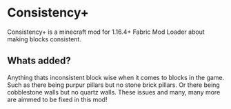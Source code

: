 # Consistency+

Consistency+ is a minecraft mod for 1.16.4+ Fabric Mod Loader about making blocks consistent. 

## Whats added?

Anything thats inconsistent block wise when it comes to blocks in the game. Such as there being purpur pillars but no stone brick pillars. Or there being cobblestone walls but no quartz walls. These issues and many, many more are aimmed to be fixed in this mod!
